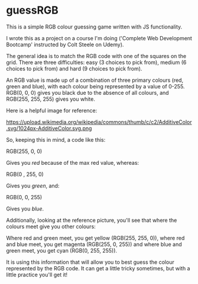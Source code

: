 # guessRGB
This is a simple RGB colour guessing game written with JS functionality.

I wrote this as a project on a course I'm doing ('Complete Web Development Bootcamp' instructed by Colt Steele on Udemy).

The general idea is to match the RGB code with one of the squares on the grid. There are three difficulties: easy (3 choices to pick from), medium (6 choices to pick from) and hard (9 choices to pick from).

An RGB value is made up of a combination of three primary colours (red, green and blue), with each colour being represented by a value of 0-255. RGB(0, 0, 0) gives you black due to the absence of all colours, and RGB(255, 255, 255) gives you white.

Here is a helpful image for reference:

https://upload.wikimedia.org/wikipedia/commons/thumb/c/c2/AdditiveColor.svg/1024px-AdditiveColor.svg.png

So, keeping this in mind, a code like this:

RGB(255, 0, 0)

Gives you *red* because of the max red value, whereas:

RGB(0 , 255, 0)

Gives you *green*, and:

RGB(0, 0, 255)

Gives you *blue*.

Additionally, looking at the reference picture, you'll see that where the colours meet give you other colours:

Where red and green meet, you get yellow (RGB(255, 255, 0)), where red and blue meet, you get magenta (RGB(255, 0, 255)) and where blue and green meet, you get cyan (RGB(0, 255, 255)).

It is using this information that will allow you to best guess the colour represented by the RGB code. It can get a little tricky sometimes, but with a little practice you'll get it!


